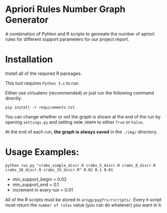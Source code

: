 # Apriori Rules Number Graph Generator

A combination of Pyhton and R scripts to genreate the number of apriori rules for different
support parameters for our project report.

# Installation

Install all of the required R packages.

This tool requires `Python 3.x` to run.

Either use virtualenv (recommended) or just run the following command
directly:

`pip install -r requirements.txt`

You can change whether or not the graph is shown at the end of the run
by opening `settings.py` and setting `SHOW_GRAPH` to either `True` or
`False`.

At the end of each run, **the graph is always saved** in the `./img/`
directory.


# Usage Examples:

`python run.py "crabs_simple_discr.R crabs_5_discr.R crabs_8_discr.R crabs_10_discr.R crabs_15_discr.R" 0.02 0.1 0.01`

* min_support_begin = 0.02
* min_support_end = 0.1
* increment in every run = 0.01

All of the R scripts must be stored in `arngg/pygfrs/rscripts/`. Every
`R` script must return the `number of rules` value (you can do whatever)
you want in it.
